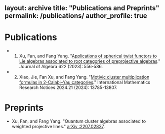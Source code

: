 layout: archive
title: "Publications and Preprints"
permalink: /publications/
author_profile: true
---
Publications
======
* 1. Xu, Fan, and Fang Yang. "[Applications of spherical twist functors to Lie algebras associated to root categories of preprojective algebras](https://doi.org/10.1016/j.jalgebra.2023.02.005)."
Journal of Algebra 622 (2023): 556-586.
* 2. Xiao, Jie, Fan Xu, and Fang Yang. "[Motivic cluster multiplication formulas in 2-Calabi–Yau categories]( https://doi.org/10.1093/imrn/rnae220)." 
International Mathematics Research Notices 2024.21 (2024): 13785-13807.

Preprints
======
* Xu, Fan, and Fang Yang. "Quantum cluster algebras associated to weighted projective lines." [arXiv :2207.02837](https://arxiv.org/abs/2207.02837).

